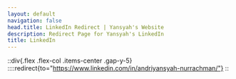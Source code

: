 ```yaml
---
layout: default
navigation: false
head.title: LinkedIn Redirect | Yansyah's Website
description: Redirect Page for Yansyah's LinkedIn
title: LinkedIn
---
```


::div{.flex .flex-col .items-center .gap-y-5}
::::redirect{to="https://www.linkedin.com/in/andriyansyah-nurrachman/"}
::